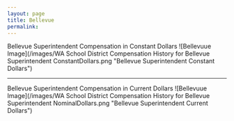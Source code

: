 ```yaml
---
layout: page
title: Bellevue
permalink: 
---
```



Bellevue Superintendent Compensation in Constant Dollars
![Bellevuue Image](/images/WA School District Compensation History for Bellevue Superintendent ConstantDollars.png "Bellevue Superintendent Constant Dollars")

___

Bellevue Superintendent Compensation in Current Dollars
![Bellevuue Image](/images/WA School District Compensation History for Bellevue Superintendent NominalDollars.png "Bellevue Superintendent Current Dollars")

